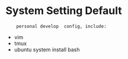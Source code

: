 System Setting Default
======================
		personal develop  config, include:

* vim
* tmux
* ubuntu system install bash

